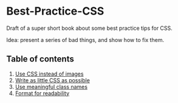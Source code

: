 # Best-Practice-CSS

Draft of a super short book about some best practice tips for CSS.

Idea: present a series of bad things, and show how to fix them.

## Table of contents

1. [Use CSS instead of images](use-css-instead-of-images.md)
2. [Write as little CSS as possible](write-as-little-css-as-possible.md)
3. [Use meaningful class names](use-meaningful-class-names.md)
4. [Format for readability](format-for-readability.md)
